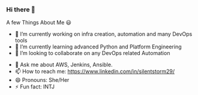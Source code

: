 ### Hi there 👋

<!--
**silentstorm29/silentstorm29** is a ✨ _special_ ✨ repository because its `README.md` (this file) appears on your GitHub profile. 

Here are some ideas to get you started:
-->
A few Things About Me 😃
- 🔭 I’m currently working on infra creation, automation and many DevOps tools
- 🌱 I’m currently learning advanced Python and Platform Engineering
- 👯 I’m looking to collaborate on any DevOps related Automation
<!--
- 🤔 I’m looking for help with ...
-->
- 💬 Ask me about AWS, Jenkins, Ansible. 
- 📫 How to reach me: https://www.linkedin.com/in/silentstorm29/
- 😄 Pronouns: She/Her
- ⚡ Fun fact: INTJ
